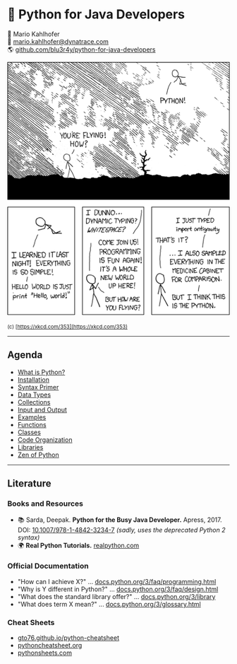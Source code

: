 # 🐍 Python for Java Developers
<!-- .element: class="headline" -->

🧑 Mario Kahlhofer  
📧 [mario.kahlhofer@dynatrace.com](mailto:mario.kahlhofer@dynatrace.com)  
🌎 [github.com/blu3r4y/python-for-java-developers](https://github.com/blu3r4y/python-for-java-developers)

![xkcd Comic](images/python-xkcd.png) <!-- .element style="height: 20em;" -->

<small>(c) [https://xkcd.com/353](https://xkcd.com/353)</small>

---

<!-- .slide: id="-agenda" -->

## Agenda

- [What is Python?](#-what-is-python)
- [Installation](#-installation)
- [Syntax Primer](#-syntax-primer)
- [Data Types](#-data-types)
- [Collections](#-collections)
- [Input and Output](#-input-and-output)
- [Examples](#-examples)
- [Functions](#-functions)
- [Classes](#-classes)
- [Code Organization](#-code-organization)
- [Libraries](#-libraries)
- [Zen of Python](#-zen-of-python)

---

<!-- .slide: id="-literature" -->

## Literature

### Books and Resources

- 📚 Sarda, Deepak. **Python for the Busy Java Developer.** Apress, 2017.  
  DOI: [10.1007/978-1-4842-3234-7](https://doi.org/10.1007/978-1-4842-3234-7)
  *(sadly, uses the deprecated Python 2 syntax)*
- 🌍 **Real Python Tutorials.** [realpython.com](https://realpython.com/)

### Official Documentation

- "How can I achieve X?" ... [docs.python.org/3/faq/programming.html](https://docs.python.org/3/faq/programming.html)
- "Why is Y different in Python?" ... [docs.python.org/3/faq/design.html](https://docs.python.org/3/faq/design.html)
- "What does the standard library offer?" ... [docs.python.org/3/library](https://docs.python.org/3/library)
- "What does term X mean?" ... [docs.python.org/3/glossary.html](https://docs.python.org/3/glossary.html)

### Cheat Sheets

- [gto76.github.io/python-cheatsheet](https://gto76.github.io/python-cheatsheet)
- [pythoncheatsheet.org](https://www.pythoncheatsheet.org)
- [pythonsheets.com](https://www.pythonsheets.com/)

